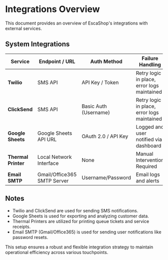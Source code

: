 # Integrations Overview

This document provides an overview of EscaShop's integrations with external services.

## System Integrations

| Service          | Endpoint / URL               | Auth Method            | Failure Handling                            |
|------------------|------------------------------|------------------------|---------------------------------------------|
| **Twilio**       | SMS API                      | API Key / Token        | Retry logic in place, error logs maintained |
| **ClickSend**    | SMS API                      | Basic Auth (Username)  | Retry logic in place, error logs maintained |
| **Google Sheets**| Google Sheets API URL        | OAuth 2.0 / API Key    | Logged and user notified via dashboard      |
| **Thermal Printer** | Local Network Interface  | None                   | Manual Intervention Required                |
| **Email SMTP**   | Gmail/Office365 SMTP Server | Username/Password      | Email logs and alerts                      |

## Notes
- Twilio and ClickSend are used for sending SMS notifications.
- Google Sheets is used for exporting and analyzing customer data.
- Thermal Printers are utilized for printing queue tickets and service receipts.
- Email SMTP (Gmail/Office365) is used for sending user notifications like password resets.

This setup ensures a robust and flexible integration strategy to maintain operational efficiency across various touchpoints.
